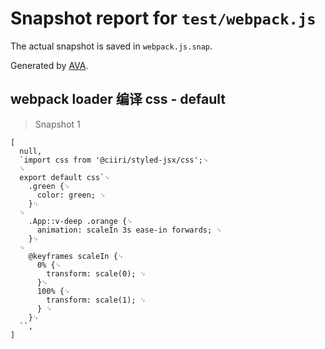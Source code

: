 # Snapshot report for `test/webpack.js`

The actual snapshot is saved in `webpack.js.snap`.

Generated by [AVA](https://ava.li).

## webpack loader 编译 css - default

> Snapshot 1

    [
      null,
      `import css from '@ciiri/styled-jsx/css';␊
      ␊
      export default css`␊
        .green {␊
          color: green; ␊
        }␊
      ␊
        .App::v-deep .orange {␊
          animation: scaleIn 3s ease-in forwards; ␊
        }␊
      ␊
        @keyframes scaleIn {␊
          0% {␊
            transform: scale(0); ␊
          }␊
          100% {␊
            transform: scale(1); ␊
          } ␊
        }␊
      ``,
    ]
